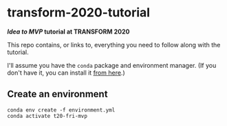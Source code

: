 # transform-2020-tutorial

**_Idea to MVP_ tutorial at TRANSFORM 2020**

This repo contains, or links to, everything you need to follow along with the tutorial.

I'll assume you have the `conda` package and environment manager. (If you don't have it, you can install it [from here](https://docs.conda.io/en/latest/miniconda.html).)

## Create an environment

    conda env create -f environment.yml
    conda activate t20-fri-mvp



